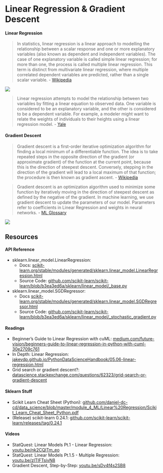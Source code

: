 # Linear Regression & Gradient Descent
#### Linear Regression
> In statistics, linear regression is a linear approach to modelling the relationship between a scalar response and one or more explanatory variables (also known as dependent and independent variables). The case of one explanatory variable is called simple linear regression; for more than one, the process is called multiple linear regression. This term is distinct from multivariate linear regression, where multiple correlated dependent variables are predicted, rather than a single scalar variable. - [Wikipedia](https://en.wikipedia.org/wiki/Linear_regression)

![](https://upload.wikimedia.org/wikipedia/commons/thumb/3/3a/Linear_regression.svg/440px-Linear_regression.svg.png)

> Linear regression attempts to model the relationship between two variables by fitting a linear equation to observed data. One variable is considered to be an explanatory variable, and the other is considered to be a dependent variable. For example, a modeler might want to relate the weights of individuals to their heights using a linear regression model. - [Yale](http://www.stat.yale.edu/Courses/1997-98/101/linreg.htm)

#### Gradient Descent
> Gradient descent is a first-order iterative optimization algorithm for finding a local minimum of a differentiable function. The idea is to take repeated steps in the opposite direction of the gradient (or approximate gradient) of the function at the current point, because this is the direction of steepest descent. Conversely, stepping in the direction of the gradient will lead to a local maximum of that function; the procedure is then known as gradient ascent. - [Wikipedia](https://en.wikipedia.org/wiki/Gradient_descent)

> Gradient descent is an optimization algorithm used to minimize some function by iteratively moving in the direction of steepest descent as defined by the negative of the gradient. In machine learning, we use gradient descent to update the parameters of our model. Parameters refer to coefficients in Linear Regression and weights in neural networks. - [ML Glossary](https://ml-cheatsheet.readthedocs.io/en/latest/gradient_descent.html)

![](https://ml-cheatsheet.readthedocs.io/en/latest/_images/gradient_descent_demystified.png)

## Resources
#### API Reference
- sklearn.linear_model.LinearRegression: 
  - Docs: [scikit-learn.org/stable/modules/generated/sklearn.linear_model.LinearRegression.html](https://scikit-learn.org/stable/modules/generated/sklearn.linear_model.LinearRegression.html) 
  - Source Code: [github.com/scikit-learn/scikit-learn/blob/b3ea3ed6a/sklearn/linear_model/_base.py](https://github.com/scikit-learn/scikit-learn/blob/b3ea3ed6a/sklearn/linear_model/_base.py#L391)
- sklearn.linear_model.SGDRegressor:
  - Docs [scikit-learn.org/stable/modules/generated/sklearn.linear_model.SGDRegressor.html](https://scikit-learn.org/stable/modules/generated/sklearn.linear_model.SGDRegressor.html)
  - Source Code: [github.com/scikit-learn/scikit-learn/blob/b3ea3ed6a/sklearn/linear_model/_stochastic_gradient.py](https://github.com/scikit-learn/scikit-learn/blob/b3ea3ed6a/sklearn/linear_model/_stochastic_gradient.py#L1366)

#### Readings
- Beginner’s Guide to Linear Regression with cuML: [medium.com/future-vision/beginners-guide-to-linear-regression-in-python-with-cuml-30e2709c761](https://medium.com/future-vision/beginners-guide-to-linear-regression-in-python-with-cuml-30e2709c761?source=friends_link&sk=1da35920b9e2ffea59d5cb3c998bfeae)
- In Depth: Linear Regression: [jakevdp.github.io/PythonDataScienceHandbook/05.06-linear-regression.html](https://jakevdp.github.io/PythonDataScienceHandbook/05.06-linear-regression.html)
- Grid search or gradient descent?: [datascience.stackexchange.com/questions/62323/grid-search-or-gradient-descent](https://datascience.stackexchange.com/questions/62323/grid-search-or-gradient-descent)

#### Sklearn Stuff
- Scikit Learn Cheat Sheet (Python): [github.com/daniel-dc-cd/data_science/blob/master/module_4_ML/Linear%20Regression/Scikit_Learn_Cheat_Sheet_Python.pdf](https://github.com/daniel-dc-cd/data_science/blob/master/module_4_ML/Linear%20Regression/Scikit_Learn_Cheat_Sheet_Python.pdf)
- (Release) scikit-learn 0.24.1: [github.com/scikit-learn/scikit-learn/releases/tag/0.24.1](https://github.com/scikit-learn/scikit-learn/releases/tag/0.24.1)

#### Videos
- StatQuest: Linear Models Pt.1 - Linear Regression: [youtu.be/nk2CQITm_eo](https://youtu.be/nk2CQITm_eo)
- StatQuest: Linear Models Pt.1.5 - Multiple Regression: [youtu.be/zITIFTsivN8](https://youtu.be/zITIFTsivN8)
- Gradient Descent, Step-by-Step: [youtu.be/sDv4f4s2SB8](https://youtu.be/sDv4f4s2SB8)
